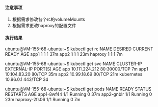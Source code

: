 #### 注意事项
  1. 根据需求修改各个rc的volumeMounts
  2. 根据需求更改haproxy的配置文件


#### 执行结果
ubuntu@VM-155-68-ubuntu:~$ kubectl get rc
NAME      DESIRED   CURRENT   READY     AGE
app1      1         1         1         37m
app2      1         1         1         23m
haproxy   1         1         1         7m

ubuntu@VM-155-68-ubuntu:~$ kubectl get svc
NAME         CLUSTER-IP       EXTERNAL-IP   PORT(S)        AGE
app          10.111.224.212   <nodes>       80:30000/TCP   7m
app1         10.104.83.20     <none>        80/TCP         35m
app2         10.99.18.69      <none>        80/TCP         21m
kubernetes   10.96.0.1        <none>        443/TCP        3d

ubuntu@VM-155-68-ubuntu:~$ kubectl get pods
NAME            READY     STATUS    RESTARTS   AGE
app1-8wf44      1/1       Running   0          37m
app2-gnblr      1/1       Running   0          23m
haproxy-2fs06   1/1       Running   0          7m
